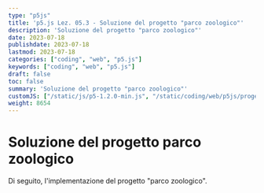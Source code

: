 ```yaml
---
type: "p5js"
title: 'p5.js Lez. 05.3 - Soluzione del progetto "parco zoologico"'
description: 'Soluzione del progetto "parco zoologico"'
date: 2023-07-18
publishdate: 2023-07-18
lastmod: 2023-07-18
categories: ["coding", "web", "p5.js"]
keywords: ["coding", "web", "p5.js"]
draft: false
toc: false
summary: 'Soluzione del progetto "parco zoologico"'
customJS: ["/static/js/p5-1.2.0-min.js", "/static/coding/web/p5js/progettoParcoZoologico.js"]
weight: 8654
---
```


# Soluzione del progetto parco zoologico

Di seguito, l'implementazione del progetto "parco zoologico".

<div id="progettoParcoZoologico"></div>
